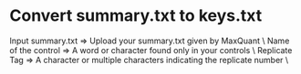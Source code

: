 # Convert summary.txt to keys.txt

Input summary.txt => Upload your summary.txt given by MaxQuant \\
Name of the control => A word or character found only in your controls \\
Replicate Tag => A character or multiple characters indicating the replicate number \\
